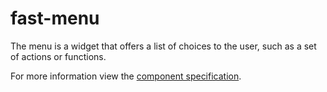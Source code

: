# fast-menu
The menu is a widget that offers a list of choices to the user, such as a set of actions or functions. 

For more information view the [component specification](../../../fast-foundation/src/menu/menu.spec.md).